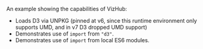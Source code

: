 An example showing the capabilities of VizHub:

- Loads D3 via UNPKG (pinned at v6, since this runtime
  environment only supports UMD, and in v7 D3 dropped UMD
  support)
- Demonstrates use of `import` from `"d3"`.
- Demonstrates use of `import` from local ES6 modules.
